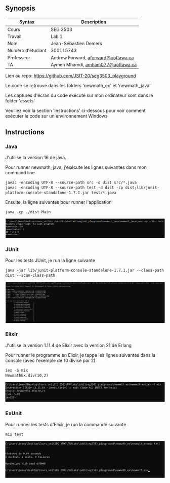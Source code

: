 ## Synopsis

| Syntax | Description |
| --- | --- |
| Cours | SEG 3503 |
| Travail | Lab 1 |
| Nom | Jean-Sébastien Demers |
| Numéro d'étudiant | 300115743 |
| Professeur | Andrew Forward, aforward@uottawa.ca |
| TA | Aymen Mhamdi, amham077@uottawa.ca |


Lien au repo: https://github.com/JSIT-20/seg3503_playground

Le code se retrouve dans les folders 'newmath_ex' et 'newmath_java'

Les captures d'écran du code exécuté sur mon ordinateur sont dans le folder 'assets'

Veuillez voir la section 'Instructions' ci-dessous pour voir comment exécuter le code sur un environnement Windows

## Instructions

### Java

J'utilise la version 16 de java.

Pour runner newmath_java, j'exécute les lignes suivantes dans mon command line

```
javac -encoding UTF-8 --source-path src -d dist src/*.java
javac -encoding UTF-8 --source-path test -d dist -cp dist;lib/junit-platform-console-standalone-1.7.1.jar test/*.java
```

Ensuite, la ligne suivantes pour runner l'application

```
java -cp ./dist Main
```

![Java dans la console](assets/java.PNG)

### JUnit

Pour les tests JUnit, je run la ligne suivante

```
java -jar lib/junit-platform-console-standalone-1.7.1.jar --class-path dist --scan-class-path
```

![JUnit dans la console](assets/junit.PNG)

### Elixir

J'utilise la version 1.11.4 de Elixir avec la version 21 de Erlang

Pour runner le programme en Elixir, je tappe les lignes suivantes dans la console (avec l'exemple de 10 divisé par 2)

```
iex -S mix
NewmathEx.div(10,2)
```

![Elixir dans la console](assets/elixir.PNG)

### ExUnit

Pour runner les tests d'Elixir, je run la commande suivante

```
mix test
```

![ExUnit dans la console](assets/ExUnit.PNG)

